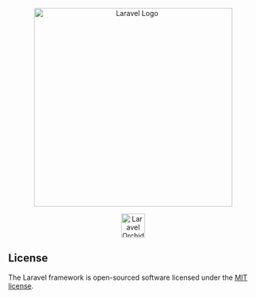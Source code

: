 <p align="center"><a href="https://laravel.com" target="_blank"><img src="https://raw.githubusercontent.com/laravel/art/master/logo-lockup/5%20SVG/2%20CMYK/1%20Full%20Color/laravel-logolockup-cmyk-red.svg" width="400" alt="Laravel Logo"></a></p>
<p align="center"><a href="https://orchid.software/"><img src="https://orchid.software/img/logo-laravel-style.svg" alt="Laravel Orchid" height="48"></a></p>
<p align="center">

## License

The Laravel framework is open-sourced software licensed under the [MIT license](https://opensource.org/licenses/MIT).
